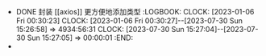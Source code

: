 - DONE 封装 [[axios]] 更方便地添加类型
  :LOGBOOK:
  CLOCK: [2023-01-06 Fri 00:30:23]
  CLOCK: [2023-01-06 Fri 00:30:27]--[2023-07-30 Sun 15:26:58] =>  4934:56:31
  CLOCK: [2023-07-30 Sun 15:27:04]--[2023-07-30 Sun 15:27:05] =>  00:00:01
  :END:
-